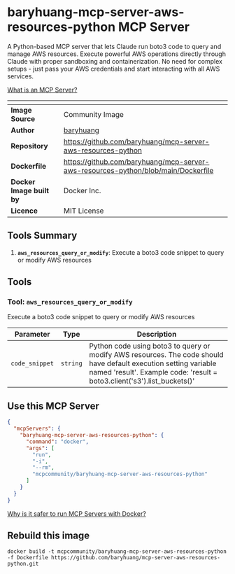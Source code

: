 # baryhuang-mcp-server-aws-resources-python MCP Server

A Python-based MCP server that lets Claude run boto3 code to query and manage AWS resources. Execute powerful AWS operations directly through Claude with proper sandboxing and containerization. No need for complex setups - just pass your AWS credentials and start interacting with all AWS services.

[What is an MCP Server?](https://www.anthropic.com/news/model-context-protocol)

| <!-- --> | <!-- --> |
|-----------|---------|
| **Image Source** | Community Image |
| **Author** | [baryhuang](https://github.com/baryhuang) |
| **Repository** | https://github.com/baryhuang/mcp-server-aws-resources-python |
| **Dockerfile** | https://github.com/baryhuang/mcp-server-aws-resources-python/blob/main/Dockerfile |
| **Docker Image built by** | Docker Inc. |
| **Licence** | MIT License |

## Tools Summary

 1. **`aws_resources_query_or_modify`**: Execute a boto3 code snippet to query or modify AWS resources

## Tools

### Tool: **`aws_resources_query_or_modify`**

Execute a boto3 code snippet to query or modify AWS resources

| Parameter | Type | Description |
| - | - | - |
| `code_snippet` | `string` | Python code using boto3 to query or modify AWS resources. The code should have default execution setting variable named 'result'. Example code: 'result = boto3.client('s3').list_buckets()' |

## Use this MCP Server

```json
{
  "mcpServers": {
    "baryhuang-mcp-server-aws-resources-python": {
      "command": "docker",
      "args": [
        "run",
        "-i",
        "--rm",
        "mcpcommunity/baryhuang-mcp-server-aws-resources-python"
      ]
    }
  }
}
```

[Why is it safer to run MCP Servers with Docker?](https://www.docker.com/blog/the-model-context-protocol-simplifying-building-ai-apps-with-anthropic-claude-desktop-and-docker/)

## Rebuild this image

```console
docker build -t mcpcommunity/baryhuang-mcp-server-aws-resources-python -f Dockerfile https://github.com/baryhuang/mcp-server-aws-resources-python.git
```

